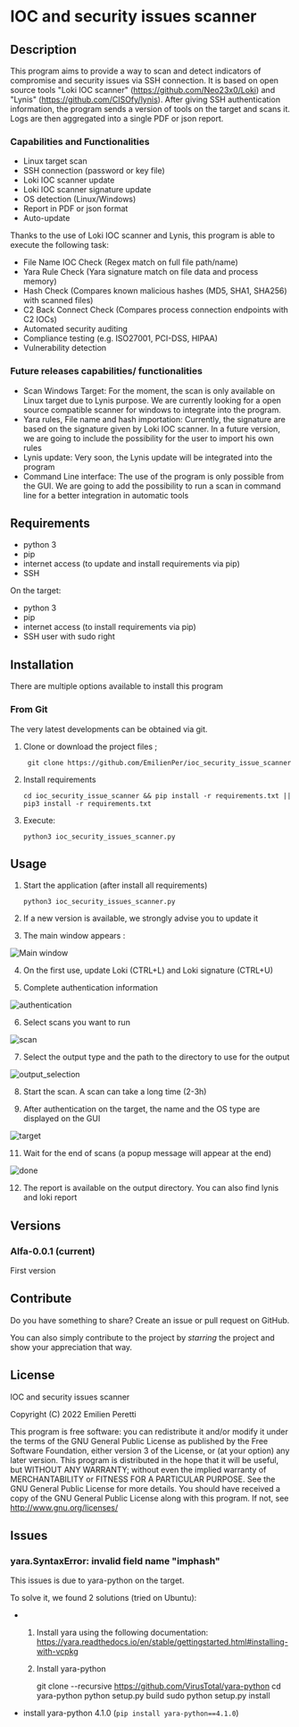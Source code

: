 # IOC and security issues scanner
## Description
This program aims to provide a way to scan and detect indicators of compromise and security issues via SSH connection.
It is based on open source tools "Loki IOC scanner" (<https://github.com/Neo23x0/Loki>) and "Lynis" (<https://github.com/CISOfy/lynis>). 
After giving SSH authentication information, the program sends a version of tools on the target and scans it. Logs are then aggregated into a single PDF or json report.
### Capabilities and Functionalities
- Linux target scan
- SSH connection (password or key file)
- Loki IOC scanner update
- Loki IOC scanner signature update
- OS detection (Linux/Windows)
- Report in PDF or json format
- Auto-update

Thanks to the use of Loki IOC scanner and Lynis, this program is able to execute the following task:
- File Name IOC Check (Regex match on full file path/name)
- Yara Rule Check (Yara signature match on file data and process memory)
- Hash Check (Compares known malicious hashes (MD5, SHA1, SHA256) with scanned files)
- C2 Back Connect Check (Compares process connection endpoints with C2 IOCs)
- Automated security auditing
- Compliance testing (e.g. ISO27001, PCI-DSS, HIPAA)
- Vulnerability detection

### Future releases capabilities/ functionalities
- Scan Windows Target: For the moment, the scan is only available on Linux target due to Lynis purpose. We are currently looking for a open source compatible scanner for windows to integrate into the program.
- Yara rules, File name and hash importation: Currently, the signature are based on the signature given by Loki IOC scanner. In a future version, we are going to include the possibility for the user to import his own rules
- Lynis update: Very soon, the Lynis update will be integrated into the program
- Command Line interface: The use of the program is only possible from the GUI. We are going to add the possibility to run a scan in command line for a better integration in automatic tools

## Requirements
- python 3
- pip
- internet access (to update and install requirements via pip)
- SSH

On the target: 
- python 3
- pip
- internet access (to install requirements via pip)
- SSH user with sudo right

## Installation
There are multiple options available to install this program
### From Git
The very latest developments can be obtained via git.
1. Clone or download the project files ;

        git clone https://github.com/EmilienPer/ioc_security_issue_scanner
2. Install requirements

       cd ioc_security_issue_scanner && pip install -r requirements.txt || pip3 install -r requirements.txt    
4. Execute:

       python3 ioc_security_issues_scanner.py

## Usage
1. Start the application (after install all requirements)

       python3 ioc_security_issues_scanner.py
       
2. If a new version is available, we strongly advise you to update it

3. The main window appears :


 ![Main window](/images/main_window.png)
 
 
4. On the first use, update Loki (CTRL+L) and Loki signature (CTRL+U)

5. Complete authentication information


 ![authentication](/images/authentication.PNG)
 
 
6. Select scans you want to run


  ![scan](/images/scans.PNG)
  
  
7.  Select the output type and the path to the directory to use for the output


  ![output_selection](/images/output.PNG)
  
  
8. Start the scan. A  scan can take a long time (2-3h)

10. After authentication on the target, the name and the OS type are displayed on the GUI


  ![target](/images/target.PNG)
  
  
11. Wait for the end of scans (a popup message will appear at the end)

  ![done](/images/done.PNG)
  
12. The report is available on the output directory. You can also find lynis and loki report


## Versions
### Alfa-0.0.1 (current)
First version
## Contribute
Do you have something to share? Create an issue or pull request on GitHub. 

You can also simply contribute to the project by _starring_ the project and show your appreciation that way.

## License
IOC and security issues scanner

 Copyright (C) 2022 Emilien Peretti
 
This program is free software: you can redistribute it and/or modify it under the terms of the GNU General Public License as published by the Free Software Foundation, either version 3 of the License, or (at your option) any later version.
This program is distributed in the hope that it will be useful, but WITHOUT ANY WARRANTY; without even the implied warranty of MERCHANTABILITY or FITNESS FOR A PARTICULAR PURPOSE. See the GNU General Public License for more details.
You should have received a copy of the GNU General Public License along with this program. If not, see http://www.gnu.org/licenses/
## Issues
### yara.SyntaxError: invalid field name "imphash"
This issues is due to yara-python on the target. 

To solve it, we found 2 solutions (tried on Ubuntu):
- 1. Install yara using the following documentation: https://yara.readthedocs.io/en/stable/gettingstarted.html#installing-with-vcpkg
  2. Install yara-python

        git clone --recursive https://github.com/VirusTotal/yara-python
        cd yara-python
        python setup.py build
        sudo python setup.py install
- install yara-python 4.1.0 (`pip install yara-python==4.1.0`)
